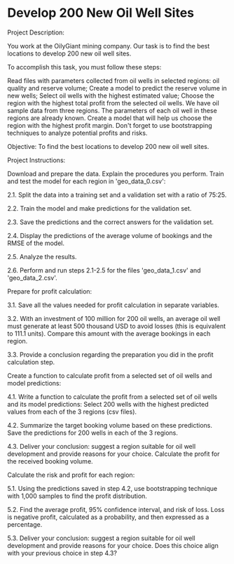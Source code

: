 # Develop 200 New Oil Well Sites

Project Description:

You work at the OilyGiant mining company. Our task is to find the best locations to develop 200 new oil well sites.

To accomplish this task, you must follow these steps:

Read files with parameters collected from oil wells in selected regions: oil quality and reserve volume;
Create a model to predict the reserve volume in new wells;
Select oil wells with the highest estimated value;
Choose the region with the highest total profit from the selected oil wells.
We have oil sample data from three regions. The parameters of each oil well in these regions are already known. Create a model that will help us choose the region with the highest profit margin. Don't forget to use bootstrapping techniques to analyze potential profits and risks.


Objective:
To find the best locations to develop 200 new oil well sites.


Project Instructions:

Download and prepare the data. Explain the procedures you perform.
Train and test the model for each region in 'geo_data_0.csv':

2.1. Split the data into a training set and a validation set with a ratio of 75:25.

2.2. Train the model and make predictions for the validation set.

2.3. Save the predictions and the correct answers for the validation set.

2.4. Display the predictions of the average volume of bookings and the RMSE of the model.

2.5. Analyze the results.

2.6. Perform and run steps 2.1-2.5 for the files 'geo_data_1.csv' and 'geo_data_2.csv'.

Prepare for profit calculation:

3.1. Save all the values needed for profit calculation in separate variables.

3.2. With an investment of 100 million for 200 oil wells, an average oil well must generate at least 500 thousand USD to avoid losses (this is equivalent to 111.1 units). Compare this amount with the average bookings in each region.

3.3. Provide a conclusion regarding the preparation you did in the profit calculation step.

Create a function to calculate profit from a selected set of oil wells and model predictions:

4.1. Write a function to calculate the profit from a selected set of oil wells and its model predictions: Select 200 wells with the highest predicted values from each of the 3 regions (csv files).

4.2. Summarize the target booking volume based on these predictions. Save the predictions for 200 wells in each of the 3 regions.

4.3. Deliver your conclusion: suggest a region suitable for oil well development and provide reasons for your choice. Calculate the profit for the received booking volume.

Calculate the risk and profit for each region:

5.1. Using the predictions saved in step 4.2, use bootstrapping technique with 1,000 samples to find the profit distribution.

5.2. Find the average profit, 95% confidence interval, and risk of loss. Loss is negative profit, calculated as a probability, and then expressed as a percentage.

5.3. Deliver your conclusion: suggest a region suitable for oil well development and provide reasons for your choice. Does this choice align with your previous choice in step 4.3?
